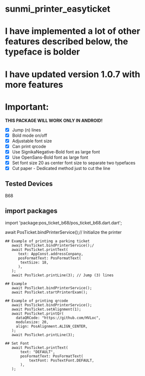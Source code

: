 # sunmi_printer_easyticket

# I have implemented a lot of other features described below, the typeface is bolder
# I have updated version 1.0.7 with more features
# Important:
**THIS PACKAGE WILL WORK ONLY IN ANDROID!**
- [x] Jump (n) lines
- [x] Bold mode on/off
- [x] Adjustable font size
- [x] Can print qrcode
- [x] Use SignikaNegative-Bold font as large font
- [x] Use OpenSans-Bold font as large font
- [x] Set font size 20 as center font size to separate two typefaces
- [x] Cut paper - Dedicated method just to cut the line

## Tested Devices

B68

## import packages
import 'package:pos_ticket_b68/pos_ticket_b68.dart.dart';
                
await PosTicket.bindPrinterService();// Initialize the printer

 ```
## Example of printing a parking ticket
    await PosTicket.bindPrinterService();/
    await PosTicket.printText(
       text: AppConst.addressConpany,
       posFormatText: PosFormatText(
        textSize: 18,
       ),
    );
    await PosTicket.printLine(3); // Jump (3) lines

## Example
    await PosTicket.bindPrinterService();
    await PosTicket.startPrinterExam();

## Example of printing qrcode
    await PosTicket.bindPrinterService();
    await PosTicket.setAlignment(1);
    await PosTicket.printQr(
      dataQRCode: "https://github.com/HVLoc",
      modulesize: 20,
      align: PosAlignment.ALIGN_CENTER,
    );
    await PosTicket.printLine(3);

## Set Font 
    await PosTicket.printText(
        text: "DEFAULT",
        posFormatText: PosFormatText(
            textFont: PosTextFont.DEFAULT,
        ),
    );
